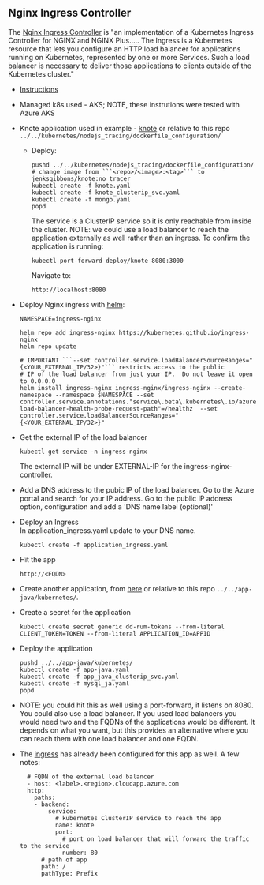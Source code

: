 Nginx Ingress Controller
--

The [Nginx Ingress Controller](https://docs.nginx.com/nginx-ingress-controller/) is "an implementation of a Kubernetes Ingress Controller for NGINX and NGINX Plus..... The Ingress is a Kubernetes resource that lets you configure an HTTP load balancer for applications running on Kubernetes, represented by one or more Services. Such a load balancer is necessary to deliver those applications to clients outside of the Kubernetes cluster."  
  
- [Instructions](https://learn.microsoft.com/en-us/azure/aks/ingress-basic?tabs=azure-cli#basic-configuration)  
- Managed k8s used - AKS; NOTE, these instrutions were tested with Azure AKS  
- Knote application used in example - [knote](https://github.com/jgibbons-cp/datadog/tree/main/kubernetes/nodejs_tracing/dockerfile_configuration) or relative to this repo ```../../kubernetes/nodejs_tracing/dockerfile_configuration/```  
  - Deploy:  
    ```  
    pushd ../../kubernetes/nodejs_tracing/dockerfile_configuration/   
    # change image from ```<repo>/<image>:<tag>``` to jenksgibbons/knote:no_tracer  
    kubectl create -f knote.yaml  
    kubectl create -f knote_clusterip_svc.yaml  
    kubectl create -f mongo.yaml  
    popd  
    ```  
    The service is a ClusterIP service so it is only reachable from inside the cluster.  NOTE: we could use a load balancer to 
    reach the application externally as well rather than an ingress.  To confirm the application is running:  
    ```  
    kubectl port-forward deploy/knote 8080:3000  
    ```  
    Navigate to:  
    ```
    http://localhost:8080  
    ```  
- Deploy Nginx ingress with [helm](https://helm.sh/):  
  ```  
  NAMESPACE=ingress-nginx  
  
  helm repo add ingress-nginx https://kubernetes.github.io/ingress-nginx  
  helm repo update  
  
  # IMPORTANT ```--set controller.service.loadBalancerSourceRanges="{<YOUR_EXTERNAL_IP/32>}"``` restricts access to the public 
  # IP of the load balancer from just your IP.  Do not leave it open to 0.0.0.0
  helm install ingress-nginx ingress-nginx/ingress-nginx --create-namespace --namespace $NAMESPACE --set controller.service.annotations."service\.beta\.kubernetes\.io/azure-load-balancer-health-probe-request-path"=/healthz  --set controller.service.loadBalancerSourceRanges="{<YOUR_EXTERNAL_IP/32>}"
  ```  

- Get the external IP of the load balancer  
  ```  
  kubectl get service -n ingress-nginx  
  ```  
  The external IP will be under EXTERNAL-IP for the ingress-nginx-controller.  
    
- Add a DNS address to the pubic IP of the load balancer.  Go to the Azure portal and search for your IP address.  Go to the public IP address option, configuration and add a 'DNS name label (optional)'  
  
- Deploy an Ingress  
  In application_ingress.yaml update <FQDN> to your DNS name.  
  
  ```  
  kubectl create -f application_ingress.yaml  
  ```  
  
- Hit the app  
  ```  
  http://<FQDN>  
  ```  

- Create another application, from [here](https://github.com/jgibbons-cp/datadog/tree/main/app-java/kubernetes) or relative 
  to this repo ```../../app-java/kubernetes/```.  
  
- Create a secret for the application  
  ```  
  kubectl create secret generic dd-rum-tokens --from-literal CLIENT_TOKEN=TOKEN --from-literal APPLICATION_ID=APPID  
  ```  
  
- Deploy the application  
  ```  
  pushd ../../app-java/kubernetes/  
  kubectl create -f app-java.yaml  
  kubectl create -f app_java_clusterip_svc.yaml  
  kubectl create -f mysql_ja.yaml  
  popd  
  ```  
  
- NOTE: you could hit this as well using a port-forward, it listens on 8080.  You could also use a load balancer.  If you used 
  load balancers you would need two and the FQDNs of the applications would be different.  It depends on what you want, but 
  this provides an alternative where you can reach them with one load balancer and one FQDN.  

- The [ingress](https://kubernetes.io/docs/concepts/services-networking/ingress/) has already been configured for this app 
  as well.  A few notes:  
  ```  
    # FQDN of the external load balancer  
    - host: <label>.<region>.cloudapp.azure.com
    http:
      paths:
      - backend:
          service:
            # kubernetes ClusterIP service to reach the app
            name: knote
            port:
              # port on load balancer that will forward the traffic to the service
              number: 80
        # path of app
        path: /
        pathType: Prefix
  ```  